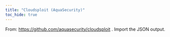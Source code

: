```yaml
---
title: "Cloudsploit (AquaSecurity)"
toc_hide: true
---
```

From: https://github.com/aquasecurity/cloudsploit . Import the JSON output.
